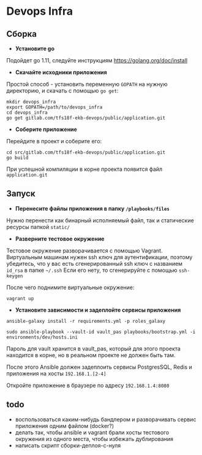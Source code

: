 Devops Infra
============

Cборка
------
- **Установите go**

Подойдет go 1.11, следуйте инструкциям https://golang.org/doc/install
- **Скачайте исходники приложения**

Простой способ - установить переменную `GOPATH` на нужную директорию,  и скачать с помощью `go get`:
 ```
 mkdir devops_infra
 export GOPATH=/path/to/devops_infra
 cd devops_infra
 go get gitlab.com/tfs18f-ekb-devops/public/application.git
 ```
- **Соберите приложение**

 Перейдите в проект и соберите его:
 ```
 cd src/gitlab.com/tfs18f-ekb-devops/public/application.git
 go build
 ```

 При успешной компиляции в корне проекта появится файл `application.git`

Запуск
------
- **Перенесите файлы приложения в папку `/playbooks/files`**

Нужно перенести как бинарный исполняемый файл, так и статические ресурсы папкой `static/`

- **Разверните тестовое окружение**

Тестовое окружение разворачивается с помощью Vagrant.
Виртуальным машинам нужен ssh ключ для аутентификации, поэтому убедитесь,
что у вас есть сгенерированный ssh ключ с названием `id_rsa` в папке `~/.ssh`
Если его нету, то сгенерируйте с помощью `ssh-keygen`

После чего поднимите виртуальные окружение:
```
vagrant up
```

- **Установите зависимости и задеплойте сервисы приложения**

```
ansible-galaxy install -r requirements.yml -p roles_galaxy

sudo ansible-playbook --vault-id vault_pas playbooks/bootstrap.yml -i environments/dev/hosts.ini
```
Пароль для vault хранится в vault_pas, который для этого проекта находится в корне, но в реальном проекте не должен быть там.  

После этого Ansible должен задеплоить сервисы PostgresSQL, Redis и приложения на хосты `192.168.1.[2-4]`

Откройте приложение в браузере по адресу `192.168.1.4:8080`


todo
------
- воспользоваться каким-нибудь бандлером и разворачивать сервис приложения одним файлом (docker?)
- делать так, чтобы ansible и vagrant брали хосты тестового окружения из одного места, чтобы избежать дублирования
- написать скрипт сборки-деплоя-с-нуля
